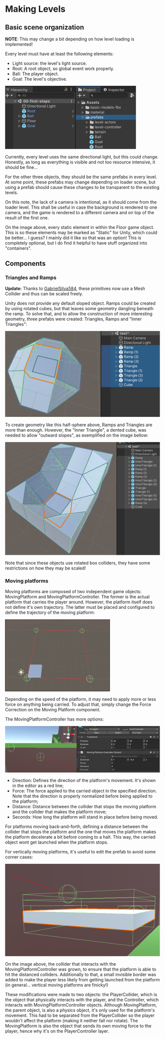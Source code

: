 # Making Levels

## Basic scene organization

**NOTE**: This may change a bit depending on how level loading is implemented!

Every level must have at least the following elements:

* Light source: the level's light source.
* Root: A root object, so global event work properly.
* Ball: The player object.
* Goal: The level's objective.

![Basic level elements](/docs/imgs/basic-level.png)

Currently, every level uses the same directional light, but this could change. Honestly, as long as everything is visible and not too resource intensive, it should be fine...

For the other three objects, they should be the same prefabs in every level. At some point, these prefabs may change depending on loader scene, but using a prefab should cause these changes to be transparent to the existing levels.

On this note, the lack of a camera is intentional, as it should come from the loader level. This shall be useful in case the background is rendered to one camera, and the game is rendered to a different camera and on top of the result of the first one.

On the image above, every static element in within the Floor game object. This is so these elements may be marked as "Static" for Unity, which could be better... I guess? I mainly did it like so that was an option! This is completely optional, but I do find it helpful to have stuff organized into "containers".

## Components

### Triangles and Ramps

**Update:** Thanks to [GabrielSilva584](https://github.com/SirGFM/BallGameTM/pull/1), these primitives now use a Mesh Collider and thus can be scaled freely.

Unity does not provide any default sloped object. Ramps could be created by using rotated cubes, but that leaves some geometry dangling beneath the ramp. To solve that, and to allow the construction of more interesting geometry, three prefabs were created: Triangles, Ramps and "Inner Triangles":

![Half-sphere created from Ramps, Triangles and Cubes](/docs/imgs/half-sphere.png)

To create geometry like this half-sphere above, Ramps and Triangles are more than enough. However, the "Inner Triangle", a dented cube, was needed to allow "outward slopes", as exemplified on the image bellow:

![Geometry created from Ramps, Triangles, Inner Triangles and Cubes](/docs/imgs/sloped-object.png)

Note that since these objects use rotated box colliders, they have some restrictions on how they may be scaled!


### Moving platforms

Moving platforms are composed of two independent game objects: MovingPlatform and MovingPlatformController. The former is the actual platform that carries the player around. However, the platform itself does not define it's own trajectory. The latter must be placed and configured to define the trajectory of the moving platform:

![Animation of a platform moving in a loop](/docs/imgs/moving-platform.gif)

Depending on the speed of the platform, it may need to apply more or less force on anything being carried. To adjust that, simply change the Force Correction on the Moving Platform component.

The MovingPlatformController has more options:

![MovingPlatformController](/docs/imgs/moving-platform-controller.png)

* Direction: Defines the direction of the platform's movement. It's shown in the editor as a red line;
* Force: The force applied to the carried object in the specified direction. Note that the direction is properly normalized before being applied to the platform;
* Distance: Distance between the collider that stops the moving platform and the collider that makes the platform move;
* Seconds: How long the platform will stand in place before being moved.

For platforms moving back-and-forth, defining a distance between the collider that stops the platform and the one that moves the platform makes the platform decelerate a bit before coming to a halt. This way, the carried object wont get launched when the platform stops.

For vertically moving platforms, it's useful to edit the prefab to avoid some corner cases:

![Customized platform for vertical movement](/docs/imgs/vertical-moving-platform.png)

On the image above, the collider that interacts with the MovingPlatformController was grown, to ensure that the platform is able to hit the distanced colliders. Additionally to that, a small invisible border was added to make the player less likely from getting launched from the platform (in general... vertical moving platforms are finicky!)

These modifications were made to two objects: the PlayerCollider, which is the object that physically interacts with the player, and the Controller, which interacts with MovingPlatformController objects. Although MovingPlatform, the parent object, is also a physics object, it's only used for the platform's movement. This had to be separated from the PlayerCollider so the player wouldn't affect the platform (making it neither fall nor rotate). The MovingPlatform is also the object that sends its own moving force to the player, hence why it's on the PlayerController layer.
